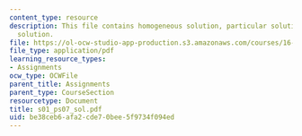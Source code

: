 ```yaml
---
content_type: resource
description: This file contains homogeneous solution, particular solution and total
  solution.
file: https://ol-ocw-studio-app-production.s3.amazonaws.com/courses/16-01-unified-engineering-i-ii-iii-iv-fall-2005-spring-2006/be38ceb6afa2cde70bee5f9734f094ed_s01_ps07_sol.pdf
file_type: application/pdf
learning_resource_types:
- Assignments
ocw_type: OCWFile
parent_title: Assignments
parent_type: CourseSection
resourcetype: Document
title: s01_ps07_sol.pdf
uid: be38ceb6-afa2-cde7-0bee-5f9734f094ed
---
```

